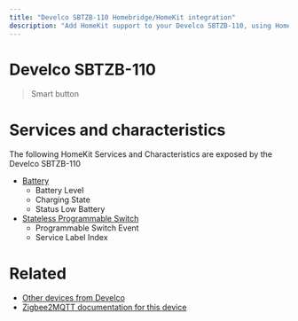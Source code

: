 ```yaml
---
title: "Develco SBTZB-110 Homebridge/HomeKit integration"
description: "Add HomeKit support to your Develco SBTZB-110, using Homebridge, Zigbee2MQTT and homebridge-z2m."
---
```

<!---
This file has been GENERATED using src/docgen/docgen.ts
DO NOT EDIT THIS FILE MANUALLY!
-->
# Develco SBTZB-110
> Smart button


# Services and characteristics
The following HomeKit Services and Characteristics are exposed by
the Develco SBTZB-110

* [Battery](../../battery.md)
  * Battery Level
  * Charging State
  * Status Low Battery
* [Stateless Programmable Switch](../../action.md)
  * Programmable Switch Event
  * Service Label Index


# Related
* [Other devices from Develco](../index.md#develco)
* [Zigbee2MQTT documentation for this device](https://www.zigbee2mqtt.io/devices/SBTZB-110.html)